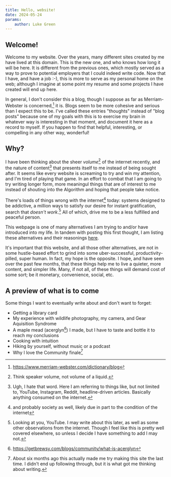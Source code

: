 ```yaml
---
title: Hello, website!
date: 2024-05-24
params:
    author: Luke Green
---
```


## Welcome!

Welcome to my website. Over the years, many different sites created by me have
lived at this domain. This is the new one, and who knows how long it will be
here. It is different from the previous ones, which mostly served as a way to
prove to potential employers that I could indeed write code. Now that I have,
and have a job :-), this is more to serve as my personal home on the web;
although I imagine at some point my resume and some projects I have created will
end up here.

In general, I don't consider this a blog, though I suppose as far as
Merriam-Webster is concerned,[^1] it is. Blogs seem to be more cohesive and
serious than I expect this to be. I've called these entries "thoughts" instead
of "blog posts" because one of my goals with this is to exercise my brain in
whatever way is interesting in that moment, and document it here as a record to
myself. If you happen to find that helpful, interesting, or compelling in any
other way, wonderful!

## Why?

I have been thinking about the sheer _volume_[^2] of the internet recently, and
the nature of content[^3] that presents itself to me instead of being sought
after. It seems like every website is screaming to try and win my attention, and
I'm tired of playing that game. In an effort to combat that I am going to try
writing longer form, more meaningul things that are of interest to me instead of
shouting into the Algorithm and hoping that people take notice.

There's loads of things wrong with the internet[^4] today: systems designed to
be addictive, a million ways to satisfy our desire for instant gratification,
search that _doesn't work_.[^5] All of which, drive me to be a less fulfilled
and peaceful person.

This webpage is one of many alternatives I am trying to and/or have introduced
into my life. In tandem with posting this first thought, I am listing these
alternatives and their reasonings [here](/alternatives).

It's important that this website, and all those other alternatives, are not in
some hustle-based effort to grind into some uber-successful,
productivity-pilled, super human. In fact, my hope is the opposite. I hope, and
have seen over the past few months, that these things help me to live a quieter,
more content, and simpler life. Many, if not all, of these things will demand
cost of some sort; be it monetary, convenience, social, etc.

## A preview of what is to come

Some things I want to eventually write about and don't want to forget:

-   Getting a library card
-   My experience with wildlife photography, my camera, and Gear Aquisition
    Syndrome
-   A maple mead (acerglyn[^6]) I made, but I have to taste and bottle it to
    reach my conclusions
-   Cooking with intuition
-   Hiking by yourself, without music or a podcast
-   Why I love the Community finale[^7]

[^1]: https://www.merriam-webster.com/dictionary/blog
[^2]: Think speaker volume, not volume of a liquid.
[^3]:
    Ugh, I hate that word. Here I am referring to things like, but not limited
    to, YouTube, Instagram, Reddit, headline-driven articles. Basically anything
    consumed on the internet.

[^4]:
    and probably society as well, likely due in part to the condition of the
    internet

[^5]:
    Looking at you, YouTube. I may write about this later, as well as some other
    observations from the internet. Though I feel like this is pretty well
    covered elsewhere, so unless I decide I have something to add I may not.

[^6]: https://getbrewsy.com/blogs/community/what-is-acerglyn
[^7]:
    About six months ago this actually made me try making this site the last
    time. I didn't end up following through, but it is what got me thinking
    about writing.
